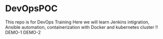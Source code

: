 # DevOpsPOC
This repo is for DevOps Training
Here we will learn Jenkins intigration, Ansible automation, containerization with Docker and kubernetes cluster !!
DEMO-1
DEMO-2

